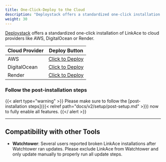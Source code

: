 ```yaml
---
title: One-Click-Deploy to the Cloud
description: "Deploystack offers a standardized one-click installation of LinkAce to the Cloud"
weight: 30
---
```


[Deploystack](https://deploystack.io/) offers a standardized one-click installation of LinkAce to cloud providers like AWS, DigitalOcean or Render.

| Cloud Provider | Deploy Button |
|----------------|---------------|
| AWS | [Click to Deploy](https://deploystack.io/deploy/kovah-linkace?provider=aws&language=cfn) |
| DigitalOcean | [Click to Deploy](https://deploystack.io/deploy/kovah-linkace?provider=do&language=dop) |
| Render | [Click to Deploy](https://deploystack.io/deploy/kovah-linkace?provider=rnd&language=rnd) |


### Follow the post-installation steps

{{< alert type="warning" >}}
Please make sure to follow the [post-installation steps]({{< relref path="docs/v2/setup/post-setup.md" >}}) now to fully enable all features.
{{</ alert >}}

---

## Compatibility with other Tools

- **Watchtower**: Several users reported broken LinkAce installations after Watchtower ran updates. Please exclude LinkAce from Watchtower and only update manually to properly run all update steps.
